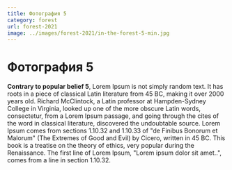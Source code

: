 ```yaml
---
title: Фотография 5 
category: forest
url: forest-2021
image: ../images/forest-2021/in-the-forest-5-min.jpg
---
```


# Фотография 5

**Contrary to popular belief 5**, Lorem Ipsum is not simply random text.
It has roots in a piece of classical Latin literature from 45 BC, making it over 2000 years old.
Richard McClintock, a Latin professor at Hampden-Sydney College in Virginia,
looked up one of the more obscure Latin words, consectetur, from a Lorem Ipsum passage,
and going through the cites of the word in classical literature, discovered the undoubtable source.
Lorem Ipsum comes from sections 1.10.32 and 1.10.33 of "de Finibus Bonorum et Malorum"
(The Extremes of Good and Evil) by Cicero, written in 45 BC. This book is a treatise on the theory of ethics,
very popular during the Renaissance. The first line of Lorem Ipsum, "Lorem ipsum dolor sit amet..",
comes from a line in section 1.10.32.